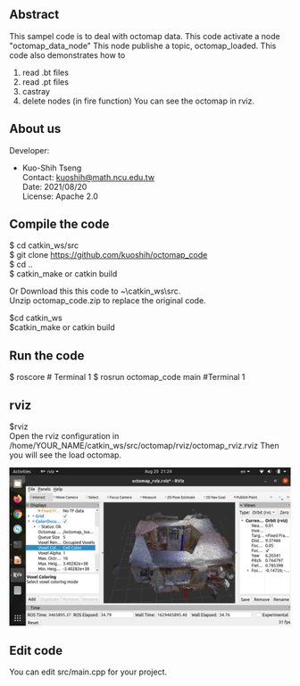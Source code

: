 
## Abstract
This sampel code is to deal with octomap data.
This code activate a node "octomap_data_node" 
This node publishe a topic, octomap_loaded. 
This code also demonstrates how to
 1. read .bt files
 2. read .pt files
 3. castray
 4. delete nodes (in fire function)
You can see the octomap in rviz.

## About us

Developer:   
* Kuo-Shih Tseng   
Contact: kuoshih@math.ncu.edu.tw   
Date: 2021/08/20  
License: Apache 2.0  


## Compile the code
$ cd catkin_ws/src  
$ git clone https://github.com/kuoshih/octomap_code   
$ cd ..  
$ catkin_make or catkin build

Or Download this this code to ~\catkin_ws\src.   
Unzip octomap_code.zip to replace the original code.
  
$cd catkin_ws  
$catkin_make or catkin build 

## Run the code   
$ roscore  # Terminal 1
$ rosrun octomap_code main #Terminal 1

## rviz
$rviz  
Open the rviz configuration in /home/YOUR_NAME/catkin_ws/src/octomap/rviz/octomap_rviz.rviz
Then you will see the load octomap.

![alt text](https://github.com/kuoshih/octomap_code/blob/main/document/rviz.png)  

## Edit code  
You can edit src/main.cpp for your project.

